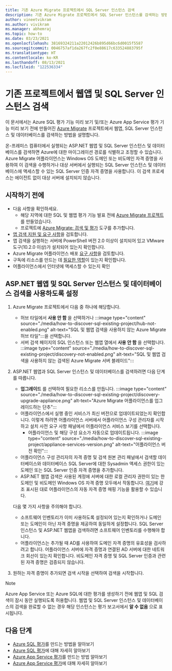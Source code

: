 ```yaml
---
title: 기존 Azure Migrate 프로젝트에서 SQL Server 인스턴스 검색
description: 기존 Azure Migrate 프로젝트에서 SQL Server 인스턴스를 검색하는 방법에 대해 알아봅니다.
author: vineetvikram
ms.author: vivikram
ms.manager: abhemraj
ms.topic: how-to
ms.date: 03/23/2021
ms.openlocfilehash: 38169324211a22012426b895d66bc6d0015f5587
ms.sourcegitcommit: 0046757af1da267fc2f0e88617c633524883795f
ms.translationtype: HT
ms.contentlocale: ko-KR
ms.lasthandoff: 08/13/2021
ms.locfileid: "122536334"
---
```

# <a name="discover-web-apps-and-sql-server-instances-in-an-existing-project"></a>기존 프로젝트에서 웹앱 및 SQL Server 인스턴스 검색

이 문서에서는 Azure SQL 평가 기능 미리 보기 및/또는 Azure App Service 평가 기능 미리 보기 전에 만들어진 [Azure Migrate](./migrate-services-overview.md) 프로젝트에서 웹앱, SQL Server 인스턴스 및 데이터베이스를 검색하는 방법을 설명합니다.

온-프레미스 컴퓨터에서 실행되는 ASP.NET 웹앱 및 SQL Server 인스턴스 및 데이터베이스를 검색하면 Azure에 대한 마이그레이션 경로를 식별하고 조정할 수 있습니다. Azure Migrate 어플라이언스는 Windows OS 도메인 또는 비도메인 자격 증명을 사용하여 이 검색을 수행하거나 대상 서버에서 실행되는 SQL Server 인스턴스 및 데이터베이스에 액세스할 수 있는 SQL Server 인증 자격 증명을 사용합니다.
이 검색 프로세스는 에이전트 없이 대상 서버에 설치되지 않습니다.

## <a name="before-you-start"></a>시작하기 전에

- 다음 사항을 확인하세요.
    - 해당 지역에 대한 SQL 및 웹앱 평가 기능 발표 전에 [Azure Migrate 프로젝트](./create-manage-projects.md)를 만들었습니다.
    - 프로젝트에 [Azure Migrate: 검색 및 평가](./how-to-assess.md) 도구를 추가합니다.
- [앱 검색 지원 및 요구 사항](./migrate-support-matrix-vmware.md#vmware-requirements)을 검토합니다.
-  앱 검색을 실행하는 서버에 PowerShell 버전 2.0 이상이 설치되어 있고 VMware 도구(10.2.0 이상)가 설치되어 있는지 확인합니다.
- Azure Migrate 어플라이언스 배포 [요구 사항](./migrate-appliance.md)을 검토합니다.
- 구독에 리소스를 만드는 데 [필요한 역할](./create-manage-projects.md#verify-permissions)이 있는지 확인합니다.
- 어플라이언스에서 인터넷에 액세스할 수 있는지 확인

## <a name="enable-discovery-of-aspnet-web-apps-and-sql-server-instances-and-databases"></a>ASP.NET 웹앱 및 SQL Server 인스턴스 및 데이터베이스 검색을 사용하도록 설정

1. Azure Migrate 프로젝트에서 다음 중 하나에 해당합니다.
    - 허브 타일에서 **사용 안 함** 을 선택하거나 :::image type="content" source="./media/how-to-discover-sql-existing-project/hub-not-enabled.png" alt-text="SQL 및 웹앱 검색을 사용하지 않는 Azure Migrate 허브 타일":::을 선택합니다.
    - 서버 검색 페이지의 SQL 인스턴스 또는 웹앱 열에서 **사용 안 함** 을 선택합니다. :::image type="content" source="./media/how-to-discover-sql-existing-project/discovery-not-enabled.png" alt-text="SQL 및 웹앱 검색을 사용하지 않는 검색된 Azure Migrate 서버 블레이드":::
2. ASP.NET 웹앱과 SQL Server 인스턴스 및 데이터베이스를 검색하려면 다음 단계를 따릅니다.
    - **업그레이드** 를 선택하여 필요한 리소스를 만듭니다.
        :::image type="content" source="./media/how-to-discover-sql-existing-project/discovery-upgrade-appliance.png" alt-text="Azure Migrate 어플라이언스를 업그레이드하는 단추":::
    - 어플라이언스에서 실행 중인 서비스가 최신 버전으로 업데이트되었는지 확인합니다. 이렇게 하려면 어플라이언스 서버에서 어플라이언스 구성 관리자를 시작하고 설치 사전 요구 사항 패널에서 어플라이언스 서비스 보기를 선택합니다.
        - 어플라이언스 및 해당 구성 요소가 자동으로 업데이트됩니다. :::image type="content" source="./media/how-to-discover-sql-existing-project/appliance-services-version.png" alt-text="어플라이언스 버전 확인":::
    - 어플라이언스 구성 관리자의 자격 증명 및 검색 원본 관리 패널에서 검색할 데이터베이스와 데이터베이스 SQL Server에 대한 Sysadmin 액세스 권한이 있는 도메인 또는 SQL Server 인증 자격 증명을 추가합니다.
    - ASP.NET 웹앱 검색은 사용된 계정에 서버에 대한 로컬 관리자 권한이 있는 한 도메인 및 비도메인 Windows OS 자격 증명 모두에서 작동합니다.
    [여기](./tutorial-discover-vmware.md#start-continuous-discovery)에 강조 표시된 대로 어플라이언스의 자동 자격 증명 매핑 기능을 활용할 수 있습니다.

    다음 몇 가지 사항을 주의해야 합니다.
    - 소프트웨어 인벤토리가 이미 사용하도록 설정되어 있는지 확인하거나 도메인 또는 도메인이 아닌 자격 증명을 제공하여 동일하게 설정합니다. SQL Server 인스턴스 및 ASP.NET 웹앱을 검색하려면 소프트웨어 인벤토리를 수행해야 합니다.
    - 어플라이언스는 추가될 때 AD를 사용하여 도메인 자격 증명의 유효성을 검사하려고 합니다. 어플라이언스 서버에 자격 증명과 연결된 AD 서버에 대한 네트워크 회선이 있는지 확인합니다. 비도메인 자격 증명 및 SQL Server 인증과 관련된 자격 증명은 검증되지 않습니다.

3. 원하는 자격 증명이 추가되면 검색 시작을 선택하여 검색을 시작합니다.

> [!Note]
>Azure App Service 또는 Azure SQL에 대한 평가를 생성하기 전에 웹앱 및 SQL 검색이 잠시 동안 실행되도록 허용합니다. 웹앱 및 SQL Server 인스턴스 및 데이터베이스의 검색을 완료할 수 없는 경우 해당 인스턴스는 평가 보고서에서 **알 수 없음** 으로 표시됩니다.

## <a name="next-steps"></a>다음 단계

- [Azure SQL 평가](./how-to-create-azure-sql-assessment.md)를 만드는 방법을 알아보기
- [Azure SQL 평가](./concepts-azure-sql-assessment-calculation.md)에 대해 자세히 알아보기
- [Azure App Service 평가](./how-to-create-azure-app-service-assessment.md)를 만드는 방법 알아보기
- [Azure App Service 평가](./concepts-azure-webapps-assessment-calculation.md)에 대해 자세히 알아보기